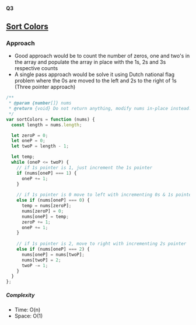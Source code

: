 #### Q3

## [Sort Colors](https://leetcode.com/problems/sort-colors/)

### Approach

- Good approach would be to count the number of zeros, one and two's in the array and populate the array in place with the 1s, 2s and 3s respective counts
- A single pass approach would be solve it using Dutch national flag problem where the 0s are moved to the left and 2s to the right of 1s (Three pointer approach)

```js
/**
 * @param {number[]} nums
 * @return {void} Do not return anything, modify nums in-place instead.
 */
var sortColors = function (nums) {
  const length = nums.length;

  let zeroP = 0;
  let oneP = 0;
  let twoP = length - 1;

  let temp;
  while (oneP <= twoP) {
    // if 1s pointer is 1, just increment the 1s pointer
    if (nums[oneP] === 1) {
      oneP += 1;
    } 
    
    // if 1s pointer is 0 move to left with incrementing 0s & 1s pointers
    else if (nums[oneP] === 0) {
      temp = nums[zeroP];
      nums[zeroP] = 0;
      nums[oneP] = temp;
      zeroP += 1;
      oneP += 1;
    } 
    
    // if 1s pointer is 2, move to right with incrementing 2s pointer
    else if (nums[oneP] === 2) {
      nums[oneP] = nums[twoP];
      nums[twoP] = 2;
      twoP -= 1;
    }
  }
};
```

##### Complexity

- Time: O(n)
- Space: O(1)
